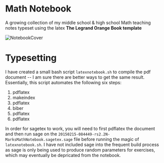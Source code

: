 # Math Notebook
A growing collection of my middle school &amp; high school Math teaching notes typeset using the latex **The Legrand Orange Book template**

![NotebookCover](http://hendryolson.com/images/notescover.png "Math Notebook")

# Typesetting

I have created a small bash script <code>latexnotebook.sh</code> to compile the pdf document -- I am sure there are better ways to get the same result.  Essentially, this script automates the following six steps:

1. pdflatex
2. makeindex
3. pdflatex
4. biber
5. pdflatex
6. pdflatex

In order for sagetex to work, you will need to first pdflatex the document and then run sage on the <code>20150215-084449-rs2.2N-MarksMathNotebook.sagetex.sage</code> file before running the magic of <code>latexnotebook.sh</code>.  I have not included sage into the frequent build process as sage is only being used to produce random parameters for exercises, which may eventually be depricated from the notebook.
